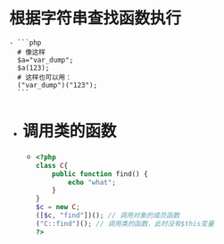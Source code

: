# 根据字符串查找函数执行
	- ```php
	  # 像这样
	  $a="var_dump";
	  $a(123);
	  # 这样也可以用：
	  ("var_dump")("123");
	  ```
- # 调用类的函数
	- ```php
	  <?php
	  class C{
	      public function find() {
	          echo "what";
	      }
	  }
	  $c = new C;
	  ([$c, "find"])(); // 调用对象的成员函数
	  ("C::find")(); // 调用类的函数，此时没有$this变量
	  ?>
	  ```
